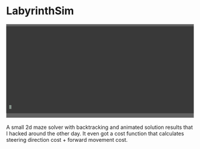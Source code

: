 # LabyrinthSim
![Demo Run](https://github.com/ntakouris/2DRobotMazeSolverSimulator/blob/main/LabyrinthSim/labyrinthsim.gif?raw=true)

A small 2d maze solver with backtracking and animated solution results that I hacked around the other day.
It even got a cost function that calculates steering direction cost + forward movement cost.
